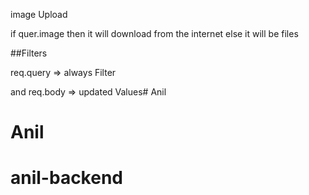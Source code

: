 image Upload


if quer.image then it will download from the internet 
else it will be files 



##Filters 


req.query => always Filter

and req.body => updated Values# Anil
# Anil
# anil-backend
